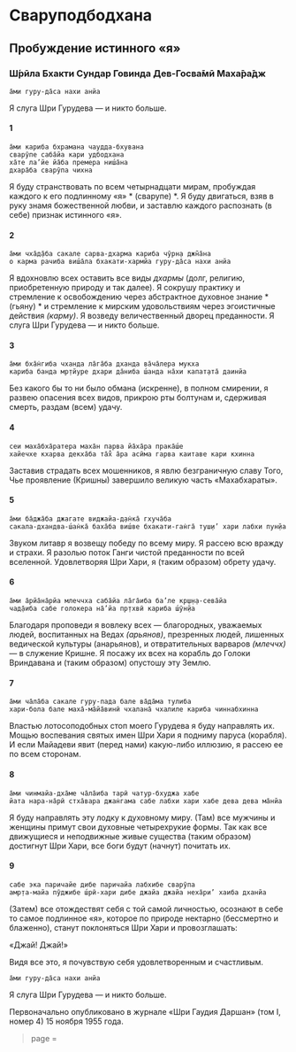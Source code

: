 # Сваруподбодхана

## Пробуждение истинного «я»

### Ш́рӣла Бхакти Сундар Говинда Дев-Госва̄мӣ Маха̄ра̄дж

    а̄ми гуру-да̄са нахи анйа

Я слуга Шри Гурудева — и никто больше.

#### 1

    а̄ми кариба бхрамана чаудда-бхувана
    сварӯпе саба̄йа кари удбодхана
    ха̄те ла’йе йа̄ба премера ниш́а̄на
    дхара̄ба сварӯпа чихна

Я буду странствовать по всем четырнадцати мирам, пробуждая каждого к его подлинному «я» * (сварупе) *. Я буду двигаться, взяв в руку знамя божественной любви, и заставлю каждого распознать (в себе) признак истинного «я».

#### 2

    а̄ми чха̄д̣а̄ба сакале сарва-дхарма кариба чӯрн̣а джн̃а̄на
    о карма рачиба виш́а̄ла бхакати-хармйа гуру-да̄са нахи анйа

Я вдохновлю всех оставить все виды *дхармы* (долг, религию, приобретенную природу и так далее). Я сокрушу практику и стремление к освобождению через абстрактное духовное знание *(гьяну) * и стремление к мирским удовольствиям через эгоистичные действия *(карму)*. Я возведу величественный дворец преданности. Я слуга Шри Гурудева — и никто больше.

#### 3

    а̄ми бха̄н̇гиба чханда ла̄га̄ба дханда ва̄ча̄лера мукха
    кариба банда мр̣тйуре дхари да̄ниба ш́анда на̄хи капат̣ата̄ даинйа

Без какого бы то ни было обмана (искренне), в полном смирении, я развею опасения всех видов, прикрою рты болтунам и, сдерживая смерть, раздам (всем) удачу.

#### 4

    сеи маха̄бха̄ратера маха̄н парва йа̄ха̄ра прака̄ш́е
    хайечхе кхарва декха̄ба та̄х̐ а̄ра асӣма гарва каитаве кари кхинна

Заставив страдать всех мошенников, я явлю безграничную славу Того, Чье проявление (Кришны) завершило великую часть «Махабхараты».

#### 5

    а̄ми ба̄джа̄ба джагате виджайа-д̣ан̇ка̄ гхуча̄ба
    сакала-дхандва-ш́ан̇ка̄ баха̄ба виш́ве бхакати-ган̇га̄ туш̣и’ хари лабхи пун̣йа

Звуком литавр я возвещу победу по всему миру. Я рассею всю вражду и страхи. Я разолью поток Ганги чистой преданности по всей вселенной. Удовлетворяя Шри Хари, я (таким образом) обрету удачу.

#### 6

    а̄ми а̄рйа̄на̄рйа млеччха саба̄йа ла̄га̄иба ба’ле кр̣ш̣н̣а-сева̄йа
    чад̣а̄иба сабе голокера на̄’йа пр̣тхвӣ кариба ш́ӯн̣йа

Благодаря проповеди я вовлеку всех — благородных, уважаемых людей, воспитанных на Ведах *(арьянов)*, презренных людей, лишенных ведической культуры (анарьянов), и отвратительных варваров *(млеччх)* — в служение Кришне. Я посажу их всех на корабль до Голоки Вриндавана и (таким образом) опустошу эту Землю.

#### 7

    а̄ми ча̄ла̄ба сакале гуру-пада бале ва̄да̄ма тулиба
    хари-бола бале маха̄-ма̄йа̄винӣ чхалана̄ чхалиле кариба чиннабхинна

Властью лотосоподобных стоп моего Гурудева я буду направлять их. Мощью воспевания святых имен Шри Хари я подниму паруса (корабля). И если Майадеви явит (перед нами) какую-либо иллюзию, я рассею ее по всем сторонам.

#### 8

    а̄ми чинмайа-дха̄ме ча̄ла̄иба тарӣ чатур-бхуджа хабе
    йата нара-на̄рӣ стха̄вара джан̇гама сабе лабхи хари хабе дева дева ма̄нйа

Я буду направлять эту лодку к духовному миру. (Там) все мужчины и женщины примут свои духовные четырехрукие формы. Так как все движущиеся и неподвижные живые существа (таким образом) достигнут Шри Хари, все боги будут (начнут) почитать их.

#### 9

    сабе эка паричайе дибе паричайа лабхибе сварӯпа
    амр̣та-майа пӯджибе ш́рӣ-хари дибе джайа джайа неха̄ри’ хаиба дханйа

(Затем) все отождествят себя с той самой личностью, осознают в себе то самое подлинное «я», которое по природе нектарно (бессмертно и блаженно), станут поклоняться Шри Хари и провозглашать:

«Джай! Джай!»

Видя все это, я почувствую себя удовлетворенным и счастливым.

    а̄ми гуру-да̄са нахи анйа

Я слуга Шри Гурудева — и никто больше.

Первоначально опубликовано в журнале «Шри Гаудия Даршан» (том I, номер 4) 15 ноября 1955 года.


> page = 